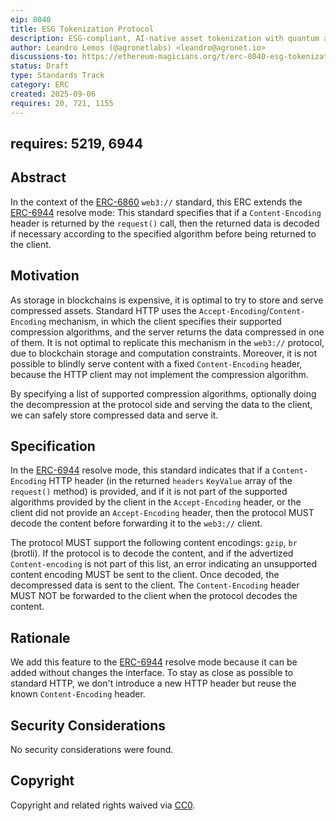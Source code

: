 ```yaml
---
eip: 8040
title: ESG Tokenization Protocol
description: ESG-compliant, AI-native asset tokenization with quantum auditability and lifecycle integrity.
author: Leandro Lemos (@agronetlabs) <leandro@agronet.io>
discussions-to: https://ethereum-magicians.org/t/erc-8040-esg-tokenization-protocol/25846
status: Draft
type: Standards Track
category: ERC
created: 2025-09-06
requires: 20, 721, 1155
---
```

requires: 5219, 6944
---

## Abstract

In the context of the [ERC-6860](./eip-6860.md) `web3://` standard, this ERC extends the [ERC-6944](./eip-6944.md) resolve mode: This standard specifies that if a `Content-Encoding` header is returned by the `request()` call, then the returned data is decoded if necessary according to the specified algorithm before being returned to the client.

## Motivation

As storage in blockchains is expensive, it is optimal to try to store and serve compressed assets. Standard HTTP uses the `Accept-Encoding`/`Content-Encoding` mechanism, in which the client specifies their supported compression algorithms, and the server returns the data compressed in one of them. It is not optimal to replicate this mechanism in the `web3://` protocol, due to blockchain storage and computation constraints. Moreover, it is not possible to blindly serve content with a fixed `Content-Encoding` header, because the HTTP client may not implement the compression algorithm.

By specifying a list of supported compression algorithms, optionally doing the decompression at the protocol side and serving the data to the client, we can safely store compressed data and serve it.

## Specification

In the [ERC-6944](./eip-6944.md) resolve mode, this standard indicates that if a ``Content-Encoding`` HTTP header (in the returned `headers` `KeyValue` array of the `request()` method) is provided, and if it is not part of the supported algorithms provided by the client in the ``Accept-Encoding`` header, or the client did not provide an ``Accept-Encoding`` header, then the protocol MUST decode the content before forwarding it to the `web3://` client.

The protocol MUST support the following content encodings: `gzip`, `br` (brotli). If the protocol is to decode the content, and if the advertized ``Content-encoding`` is not part of this list, an error indicating an unsupported content encoding MUST be sent to the client. Once decoded, the decompressed data is sent to the client. The ``Content-Encoding`` header MUST NOT be forwarded to the client when the protocol decodes the content.

## Rationale

We add this feature to the [ERC-6944](./eip-6944.md) resolve mode because it can be added without changes the interface.
To stay as close as possible to standard HTTP, we don't introduce a new HTTP header but reuse the known `Content-Encoding` header.

## Security Considerations

No security considerations were found.

## Copyright

Copyright and related rights waived via [CC0](../LICENSE.md).
